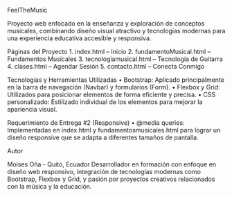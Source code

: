 FeelTheMusic

Proyecto web enfocado en la enseñanza y exploración de conceptos musicales, combinando diseño visual atractivo y tecnologías modernas para una experiencia educativa accesible y responsiva.

Páginas del Proyecto
	1.	index.html – Inicio
	2.	fundamentoMusical.html – Fundamentos Musicales
	3.	tecnologiamusical.html – Tecnología de Guitarra
	4.	clases.html – Agendar Sesión
	5.	contacto.html – Conecta Conmigo

Tecnologías y Herramientas Utilizadas
	•	Bootstrap: Aplicado principalmente en la barra de navegación (Navbar) y formularios (Form).
	•	Flexbox y Grid: Utilizados para posicionar elementos de forma eficiente y precisa.
	•	CSS personalizado: Estilizado individual de los elementos para mejorar la apariencia visual.

Requerimiento de Entrega #2 (Responsive) 
  • @media queries: Implementadas en index.html y fundamentosmusicales.html para lograr un diseño responsive que se adapta a diferentes tamaños de pantalla.

Autor

Moises Oña - Quito, Ecuador
Desarrollador en formación con enfoque en diseño web responsivo, integración de tecnologías modernas como Bootstrap, Flexbox y Grid, y pasión por proyectos creativos
relacionados con la música y la educación.
